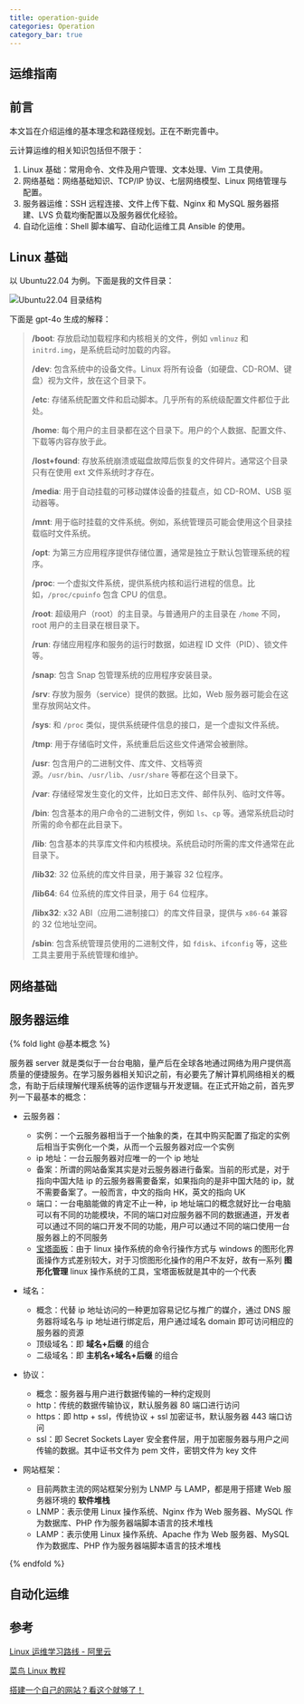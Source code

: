 ```yaml
---
title: operation-guide
categories: Operation
category_bar: true
---
```


## 运维指南

## 前言

本文旨在介绍运维的基本理念和路径规划。正在不断完善中。

云计算运维的相关知识包括但不限于：

1. Linux 基础：常用命令、文件及用户管理、文本处理、Vim 工具使用。
2. 网络基础：网络基础知识、TCP/IP 协议、七层网络模型、Linux 网络管理与配置。
3. 服务器运维：SSH 远程连接、文件上传下载、Nginx 和 MySQL 服务器搭建、LVS 负载均衡配置以及服务器优化经验。
4. 自动化运维：Shell 脚本编写、自动化运维工具 Ansible 的使用。

## Linux 基础

以 Ubuntu22.04 为例。下面是我的文件目录：

![Ubuntu22.04 目录结构](https://dwj-oss.oss-cn-nanjing.aliyuncs.com/images/202409132006698.png)

下面是 gpt-4o 生成的解释：

> **/boot**: 存放启动加载程序和内核相关的文件，例如 `vmlinuz` 和 `initrd.img`，是系统启动时加载的内容。
>
> **/dev**: 包含系统中的设备文件。Linux 将所有设备（如硬盘、CD-ROM、键盘）视为文件，放在这个目录下。
>
> **/etc**: 存储系统配置文件和启动脚本。几乎所有的系统级配置文件都位于此处。
>
> **/home**: 每个用户的主目录都在这个目录下。用户的个人数据、配置文件、下载等内容存放于此。
>
> **/lost+found**: 存放系统崩溃或磁盘故障后恢复的文件碎片。通常这个目录只有在使用 ext 文件系统时才存在。
>
> **/media**: 用于自动挂载的可移动媒体设备的挂载点，如 CD-ROM、USB 驱动器等。
>
> **/mnt**: 用于临时挂载的文件系统。例如，系统管理员可能会使用这个目录挂载临时文件系统。
>
> **/opt**: 为第三方应用程序提供存储位置，通常是独立于默认包管理系统的程序。
>
> **/proc**: 一个虚拟文件系统，提供系统内核和运行进程的信息。比如，`/proc/cpuinfo` 包含 CPU 的信息。
>
> **/root**: 超级用户（root）的主目录。与普通用户的主目录在 `/home` 不同，root 用户的主目录在根目录下。
>
> **/run**: 存储应用程序和服务的运行时数据，如进程 ID 文件（PID）、锁文件等。
>
> **/snap**: 包含 Snap 包管理系统的应用程序安装目录。
>
> **/srv**: 存放为服务（service）提供的数据。比如，Web 服务器可能会在这里存放网站文件。
>
> **/sys**: 和 `/proc` 类似，提供系统硬件信息的接口，是一个虚拟文件系统。
>
> **/tmp**: 用于存储临时文件，系统重启后这些文件通常会被删除。
>
> **/usr**: 包含用户的二进制文件、库文件、文档等资源。`/usr/bin`、`/usr/lib`、`/usr/share` 等都在这个目录下。
>
> **/var**: 存储经常发生变化的文件，比如日志文件、邮件队列、临时文件等。
>
> **/bin**: 包含基本的用户命令的二进制文件，例如 `ls`、`cp` 等。通常系统启动时所需的命令都在此目录下。
>
> **/lib**: 包含基本的共享库文件和内核模块。系统启动时所需的库文件通常在此目录下。
>
> **/lib32**: 32 位系统的库文件目录，用于兼容 32 位程序。
>
> **/lib64**: 64 位系统的库文件目录，用于 64 位程序。
>
> **/libx32**: x32 ABI（应用二进制接口）的库文件目录，提供与 `x86-64` 兼容的 32 位地址空间。
>
> **/sbin**: 包含系统管理员使用的二进制文件，如 `fdisk`、`ifconfig` 等，这些工具主要用于系统管理和维护。

## 网络基础

## 服务器运维

{% fold light @基本概念 %}

服务器 server 就是类似于一台台电脑，量产后在全球各地通过网络为用户提供高质量的便捷服务。在学习服务器相关知识之前，有必要先了解计算机网络相关的概念，有助于后续理解代理系统等的运作逻辑与开发逻辑。在正式开始之前，首先罗列一下最基本的概念：

- 云服务器：
  - 实例：一个云服务器相当于一个抽象的类，在其中购买配置了指定的实例后相当于实例化一个类，从而一个云服务器对应一个实例
  - ip 地址：一台云服务器对应唯一的一个 ip 地址
  - 备案：所谓的网站备案其实是对云服务器进行备案。当前的形式是，对于指向中国大陆 ip 的云服务器需要备案，如果指向的是非中国大陆的 ip，就不需要备案了。一般而言，中文的指向 HK，英文的指向 UK
  - 端口：一台电脑能做的肯定不止一种，ip 地址端口的概念就好比一台电脑可以有不同的功能模块，不同的端口对应服务器不同的数据通道，开发者可以通过不同的端口开发不同的功能，用户可以通过不同的端口使用一台服务器上的不同服务
  - [宝塔面板](https://www.bt.cn/new/download.html)：由于 linux 操作系统的命令行操作方式与 windows 的图形化界面操作方式差别较大，对于习惯图形化操作的用户不友好，故有一系列 **图形化管理** linux 操作系统的工具，宝塔面板就是其中的一个代表

- 域名：
  - 概念：代替 ip 地址访问的一种更加容易记忆与推广的媒介，通过 DNS 服务器将域名与 ip 地址进行绑定后，用户通过域名 domain 即可访问相应的服务器的资源
  - 顶级域名：即 **域名+后缀** 的组合
  - 二级域名：即 **主机名+域名+后缀** 的组合

- 协议：
  - 概念：服务器与用户进行数据传输的一种约定规则
  - http：传统的数据传输协议，默认服务器 80 端口进行访问
  - https：即 http + ssl，传统协议 + ssl 加密证书，默认服务器 443 端口访问
  - ssl：即 Secret Sockets Layer 安全套件层，用于加密服务器与用户之间传输的数据。其中证书文件为 pem 文件，密钥文件为 key 文件

- 网站框架：
  - 目前两款主流的网站框架分别为 LNMP 与 LAMP，都是用于搭建 Web 服务器环境的 **软件堆栈**
  - LNMP：表示使用 Linux 操作系统、Nginx 作为 Web 服务器、MySQL 作为数据库、PHP 作为服务器端脚本语言的技术堆栈
  - LAMP：表示使用 Linux 操作系统、Apache 作为 Web 服务器、MySQL 作为数据库、PHP 作为服务器端脚本语言的技术堆栈

{% endfold %}

## 自动化运维

## 参考

[Linux 运维学习路线 - 阿里云](https://developer.aliyun.com/learning/roadmap/linux)

[菜鸟 Linux 教程](https://www.runoob.com/linux/linux-tutorial.html)

[搭建一个自己的网站？看这个就够了！](https://www.bilibili.com/video/BV16A4y1X7vg/)
